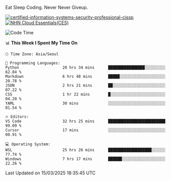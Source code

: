 Eat Sleep Coding.
Never Never Giveup.

[![certified-information-systems-security-professional-cissp](https://github.com/user-attachments/assets/d259884f-7f9a-4d80-a663-6968ead7464a)](https://www.credly.com/badges/f394a010-85a0-450b-9136-8043af01d71c/public_url)
[![NHN Cloud Essentials(CES)](https://github.com/user-attachments/assets/f405dcae-c923-424d-927f-e993bac10fa9)](https://www.nhncloud.com/kr/edu/certification/search)


<!--START_SECTION:waka-->
![Code Time](http://img.shields.io/badge/Code%20Time-3%2C977%20hrs%2057%20mins-blue)

📊 **This Week I Spent My Time On** 

```text
🕑︎ Time Zone: Asia/Seoul

💬 Programming Languages: 
Python                   20 hrs 34 mins      ████████████████░░░░░░░░░   62.84 % 
Markdown                 6 hrs 48 mins       █████░░░░░░░░░░░░░░░░░░░░   20.78 % 
JSON                     2 hrs 21 mins       ██░░░░░░░░░░░░░░░░░░░░░░░   07.22 % 
CSS                      1 hr 22 mins        █░░░░░░░░░░░░░░░░░░░░░░░░   04.20 % 
YAML                     30 mins             ░░░░░░░░░░░░░░░░░░░░░░░░░   01.54 % 

🔥 Editors: 
VS Code                  32 hrs 25 mins      █████████████████████████   99.09 % 
Cursor                   17 mins             ░░░░░░░░░░░░░░░░░░░░░░░░░   00.91 % 

💻 Operating System: 
WSL                      25 hrs 26 mins      ███████████████████░░░░░░   77.74 % 
Windows                  7 hrs 17 mins       ██████░░░░░░░░░░░░░░░░░░░   22.26 % 
```


 Last Updated on 15/03/2025 18:35:45 UTC
<!--END_SECTION:waka-->
